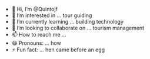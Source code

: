 - 👋 Hi, I’m @Quintojf
- 👀 I’m interested in ... tour guiding 
- 🌱 I’m currently learning ... building technology 
- 💞️ I’m looking to collaborate on ... tourism management 
- 📫 How to reach me ... 
- 😄 Pronouns: ... how 
- ⚡ Fun fact: ... hen came before an egg

<!---
Quintojf/Quintojf is a ✨ special ✨ repository because its `README.md` (this file) appears on your GitHub profile.
You can click the Preview link to take a look at your changes.
--->
